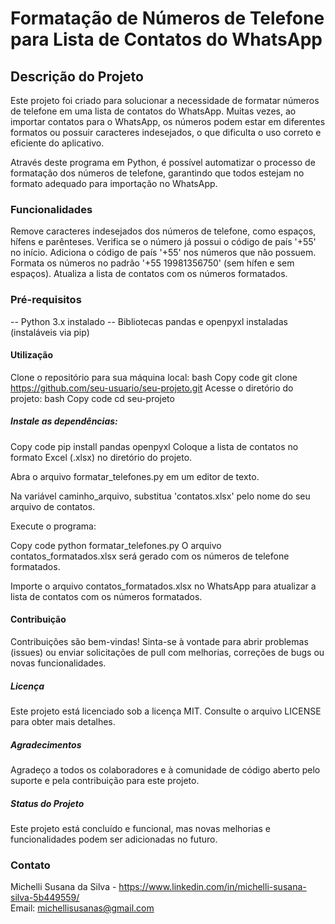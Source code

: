 # Formatação de Números de Telefone para Lista de Contatos do WhatsApp
## Descrição do Projeto
Este projeto foi criado para solucionar a necessidade de formatar números de telefone em uma lista de contatos do WhatsApp. Muitas vezes, ao importar contatos para o WhatsApp, os números podem estar em diferentes formatos ou possuir caracteres indesejados, o que dificulta o uso correto e eficiente do aplicativo.

Através deste programa em Python, é possível automatizar o processo de formatação dos números de telefone, garantindo que todos estejam no formato adequado para importação no WhatsApp.

### Funcionalidades
Remove caracteres indesejados dos números de telefone, como espaços, hífens e parênteses.
Verifica se o número já possui o código de país '+55' no início.
Adiciona o código de país '+55' nos números que não possuem.
Formata os números no padrão '+55 19981356750' (sem hífen e sem espaços).
Atualiza a lista de contatos com os números formatados.
### Pré-requisitos
-- Python 3.x instalado
-- Bibliotecas pandas e openpyxl instaladas (instaláveis via pip)
#### Utilização
Clone o repositório para sua máquina local:
bash
Copy code
git clone https://github.com/seu-usuario/seu-projeto.git
Acesse o diretório do projeto:
bash
Copy code
cd seu-projeto
##### Instale as dependências:
Copy code
pip install pandas openpyxl
Coloque a lista de contatos no formato Excel (.xlsx) no diretório do projeto.

Abra o arquivo formatar_telefones.py em um editor de texto.

Na variável caminho_arquivo, substitua 'contatos.xlsx' pelo nome do seu arquivo de contatos.

Execute o programa:

Copy code
python formatar_telefones.py
O arquivo contatos_formatados.xlsx será gerado com os números de telefone formatados.

Importe o arquivo contatos_formatados.xlsx no WhatsApp para atualizar a lista de contatos com os números formatados.

#### Contribuição
Contribuições são bem-vindas! Sinta-se à vontade para abrir problemas (issues) ou enviar solicitações de pull com melhorias, correções de bugs ou novas funcionalidades.

##### Licença
Este projeto está licenciado sob a licença MIT. Consulte o arquivo LICENSE para obter mais detalhes.

##### Agradecimentos
Agradeço a todos os colaboradores e à comunidade de código aberto pelo suporte e pela contribuição para este projeto.

##### Status do Projeto
Este projeto está concluído e funcional, mas novas melhorias e funcionalidades podem ser adicionadas no futuro.

### Contato
Michelli Susana da Silva - https://www.linkedin.com/in/michelli-susana-silva-5b449559/                                                           
Email: michellisusanas@gmail.com 
